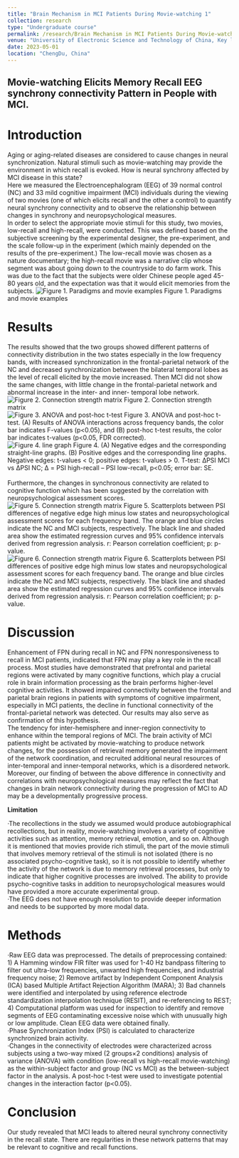 ```yaml
---
title: "Brain Mechanism in MCI Patients During Movie-watching 1"
collection: research
type: "Undergraduate course"
permalink: /research/Brain Mechanism in MCI Patients During Movie-watching 1
venue: "University of Electronic Science and Technology of China, Key laboratory for Neuroinformation of Ministry of Education"
date: 2023-05-01
location: "ChengDu, China"
---
```


Movie-watching Elicits Memory Recall EEG synchrony connectivity Pattern in People with MCI.
------

Introduction
======
Aging or aging-related diseases are considered to cause changes in neural synchronization. Natural stimuli such as movie-watching may provide the environment in which recall is evoked. How is neural synchrony affected by MCI disease in this state? <br>
Here we measured the Electroencephalogram (EEG) of 39 normal control (NC) and 33 mild cognitive impairment (MCI) individuals during the viewing of two movies (one of which elicits recall and the other a control) to quantify neural synchrony connectivity and to observe the relationship between changes in synchrony and neuropsychological measures. <br>
In order to select the appropriate movie stimuli for this study, two movies, low-recall and high-recall, were conducted. This was defined based on the subjective screening by the experimental designer, the pre-experiment, and the scale follow-up in the experiment (which mainly depended on the results of the pre-experiment.) The low-recall movie was chosen as a nature documentary; the high-recall movie was a narrative clip whose segment was about going down to the countryside to do farm work. This was due to the fact that the subjects were older Chinese people aged 45-80 years old, and the expectation was that it would elicit memories from the subjects.
![Figure 1. Paradigms and movie examples](/images/peradigms.jpg)
Figure 1. Paradigms and movie examples

Results
======
The results showed that the two groups showed different patterns of connectivity distribution in the two states especially in the low frequency bands, with increased synchronization in the frontal-parietal network of the NC and decreased synchronization between the bilateral temporal lobes as the level of recall elicited by the movie increased. Then MCI did not show the same changes, with little change in the frontal-parietal network and abnormal increase in the inter- and inner- temporal lobe network.
<br>
![Figure 2. Connection strength matrix](/images/single.jpg)
Figure 2. Connection strength matrix
<br>
![Figure 3. ANOVA and post-hoc t-test](/images/fig1.jpg)
Figure 3. ANOVA and post-hoc t-test. (A) Results of ANOVA interactions across frequency bands, the color bar indicates F-values (p<0.05), and (B) post-hoc t-test results, the color bar indicates t-values (p<0.05, FDR corrected).
<br>
![Figure 4. line graph](/images/fig2-v3.jpg)
Figure 4. (A) Negative edges and the corresponding straight-line graphs. (B) Positive edges and the corresponding line graphs. Negative edges: t-values < 0; positive edges: t-values > 0. T-test: ΔPSI MCI vs ΔPSI NC; Δ = PSI high-recall – PSI low-recall, p<0.05; error bar: SE. <br>
<br>
Furthermore, the changes in synchronous connectivity are related to cognitive function which has been suggested by the correlation with neuropsychological assessment scores.
<br>
![Figure 5. Connection strength matrix](/images/fig3-v2.jpg)
Figure 5. Scatterplots between PSI differences of negative edge high minus low states and neuropsychological assessment scores for each frequency band. The orange and blue circles indicate the NC and MCI subjects, respectively. The black line and shaded area show the estimated regression curves and 95% confidence intervals derived from regression analysis. r: Pearson correlation coefficient; p: p-value.
<br>
![Figure 6. Connection strength matrix](/images/fig4-v2.jpg)
Figure 6. Scatterplots between PSI differences of positive edge high minus low states and neuropsychological assessment scores for each frequency band. The orange and blue circles indicate the NC and MCI subjects, respectively. The black line and shaded area show the estimated regression curves and 95% confidence intervals derived from regression analysis. r: Pearson correlation coefficient; p: p-value.

Discussion
======
Enhancement of FPN during recall in NC and FPN nonresponsiveness to recall in MCI patients, indicated that FPN may play a key role in the recall process. Most studies have demonstrated that prefrontal and parietal regions were activated by many cognitive functions, which play a crucial role in brain information processing as the brain performs higher-level cognitive activities. It showed impaired connectivity between the frontal and parietal brain regions in patients with symptoms of cognitive impairment, especially in MCI patients, the decline in functional connectivity of the frontal-parietal network was detected. Our results may also serve as confirmation of this hypothesis. <br>
The tendency for inter-hemisphere and inner-region connectivity to enhance within the temporal regions of MCI. The brain activity of MCI patients might be activated by movie-watching to produce network changes, for the possession of retrieval memory generated the impairment of the network coordination, and recruited additional neural resources of inter-temporal and inner-temporal networks, which is a disordered network. <br>
Moreover, our finding of between the above difference in connectivity and correlations with neuropsychological measures may reflect the fact that changes in brain network connectivity during the progression of MCI to AD may be a developmentally progressive process.

**Limitation**

·The recollections in the study we assumed would produce autobiographical recollections, but in reality, movie-watching involves a variety of cognitive activities such as attention, memory retrieval, emotion, and so on. Although it is mentioned that movies provide rich stimuli, the part of the movie stimuli that involves memory retrieval of the stimuli is not isolated (there is no associated psycho-cognitive task), so it is not possible to identify whether the activity of the network is due to memory retrieval processes, but only to indicate that higher cognitive processes are involved. The ability to provide psycho-cognitive tasks in addition to neuropsychological measures would have provided a more accurate experimental group. <br>
·The EEG does not have enough resolution to provide deeper information and needs to be supported by more modal data. <br>

Methods
======
·Raw EEG data was preprocessed. The details of preprocessing contained: 1) A Hamming window FIR filter was used for 1-40 Hz bandpass filtering to filter out ultra-low frequencies, unwanted high frequencies, and industrial frequency noise; 2) Remove artifact by Independent Component Analysis (ICA) based Multiple Artifact Rejection Algorithm (MARA); 3) Bad channels were identified and interpolated by using reference electrode standardization interpolation technique (RESIT), and re-referencing to REST; 4) Computational platform was used for inspection to identify and remove segments of EEG contaminating excessive noise which with unusually high or low amplitude. Clean EEG data were obtained finally. <br>
·Phase Synchronization Index (PSI) is calculated to characterize synchronized brain activity. <br>
·Changes in the connectivity of electrodes were characterized across subjects using a two-way mixed (2 groups×2 conditions) analysis of variance (ANOVA) with condition (low-recall vs high-recall movie-watching) as the within-subject factor and group (NC vs MCI) as the between-subject factor in the analysis. A post-hoc t-test were used to investigate potential changes in the interaction factor (p<0.05).

Conclusion
======
Our study revealed that MCI leads to altered neural synchrony connectivity in the recall state. There are regularities in these network patterns that may be relevant to cognitive and recall functions.
